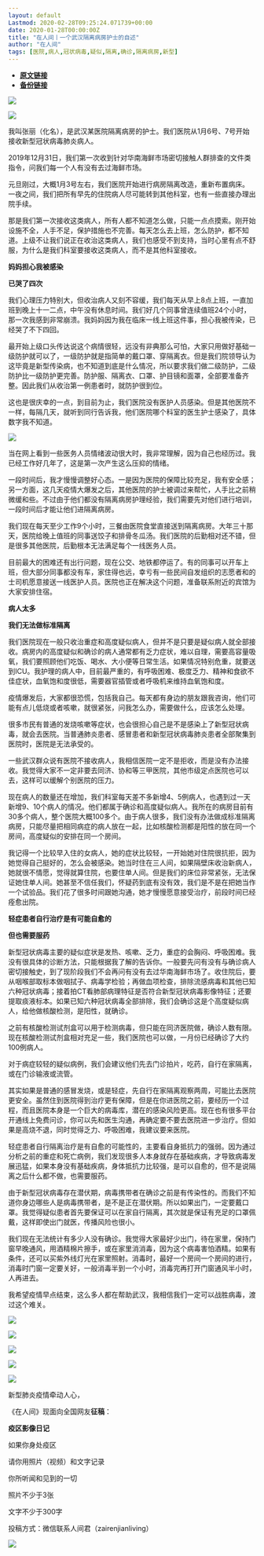 ```yaml
---
layout: default
Lastmod: 2020-02-28T09:25:24.071739+00:00
date: 2020-01-28T00:00:00Z
title: "在人间丨一个武汉隔离病房护士的自述"
author: "在人间"
tags: [医院,病人,冠状病毒,疑似,隔离,确诊,隔离病房,新型]
---
```


* [**原文链接**](http://mp.weixin.qq.com/s?__biz=MzI4ODc3ODYzMg==&mid=2247495376&idx=2&sn=bdf862bb611a1b26b048b05e98dc5fb7&chksm=ec3b9e37db4c17215515383600213c1781dddaf72a559d7a2959becff942884950b9f4af67f0#rd)
* [**备份链接**](https://archive.ph/OL2w7)


![](/images/post/55148d6cc64699a01e578a179c58520b.jpg)

![](/images/post/59b4d74f1d1924072f79ef699ceaf6a6.jpg)

我叫张丽（化名），是武汉某医院隔离病房的护士。我们医院从1月6号、7号开始接收新型冠状病毒肺炎病人。  

  

2019年12月31日，我们第一次收到针对华南海鲜市场密切接触人群排查的文件类指令，问我们每一个人有没有去过海鲜市场。

  

元旦刚过，大概1月3号左右，我们医院开始进行病房隔离改造，重新布置病床。一夜之间，我们把所有早先的住院病人尽可能转到其他科室，也有一些直接办理出院手续。

  

那是我们第一次接收这类病人，所有人都不知道怎么做，只能一点点摸索。刚开始设施不全，人手不足，保护措施也不完善。每天怎么去上班，怎么防护，都不知道。上级不让我们说正在收治这类病人，我们也感受不到支持，当时心里有点不舒服，为什么是我们科室要接收这类病人，而不是其他科室接收。

  

  

**妈妈担心我被感染**

**已哭了四次**

  

我们心理压力特别大，但收治病人又刻不容缓，我们每天从早上8点上班，一直加班到晚上十一二点，中午没有休息时间。我们好几个同事曾连续值班24个小时，那一次我感到非常崩溃。我妈妈因为我在临床一线上班这件事，担心我被传染，已经哭了不下四回。

  

最开始上级口头传达说这个病情很轻，远没有非典那么可怕，大家只用做好基础一级防护就可以了，一级防护就是指简单的戴口罩、穿隔离衣。但是我们院领导认为这毕竟是新型传染病，也不知道到底是什么情况，所以要求我们做二级防护，二级防护比一级防护更完善。防护服、隔离衣、口罩、护目镜和面罩，全部要准备齐整。因此我们从收治第一例患者时，就防护很到位。

  

这也是很庆幸的一点，到目前为止，我们医院没有医护人员感染。但是其他医院不一样，每隔几天，就听到同行告诉我，他们医院哪个科室的医生护士感染了，具体数字我不知道。

  

![](/images/post/6900c7e6da8f89f98361ee99c4d39054.jpg)

当在网上看到一些医务人员情绪波动很大时，我非常理解，因为自己也经历过。我已经工作好几年了，这是第一次产生这么压抑的情绪。

  

一段时间后，我才慢慢调整好心态。一是因为医院的保障比较充足，我有安全感；另一方面，这几天疫情大爆发之后，其他医院的护士被调过来帮忙，人手比之前稍微缓和些。不过由于他们都没有隔离病房护理经验，我们需要先对他们进行培训，一段时间后才能让他们进隔离病房。

  

我们现在每天至少工作9个小时，三餐由医院食堂直接送到隔离病房。大年三十那天，医院给晚上值班的同事送饺子和排骨冬瓜汤。我们医院的后勤相对还不错，但是很多其他医院，后勤根本无法满足每个一线医务人员。

  

目前最大的困难还有出行问题，现在公交、地铁都停运了。有的同事可以开车上班，但大部分同事都没有车，家住得也远，幸亏有一些民间自发组织的志愿者和的士司机愿意接送一线医护人员。医院也正在解决这个问题，准备联系附近的宾馆为大家安排住宿。

  

  

**病人太多**

**我们无法做标准隔离**

  

我们医院现在一般只收治重症和高度疑似病人，但并不是只要是疑似病人就全部接收。病房内的高度疑似和确诊的病人通常都有乏力症状，难以自理，需要高容量吸氧，我们要照顾他们吃饭、喝水、大小便等日常生活。如果情况特别危重，就要送到ICU。我护理的病人中，目前最严重的，有呼吸困难、极度乏力、精神和食欲不佳症状，血氧饱和度很低，需要器官插管或者呼吸机来维持血氧饱和度。

  

疫情爆发后，大家都很恐慌，包括我自己。每天都有身边的朋友跟我咨询，他们可能有点儿低烧或者咳嗽，就很紧张，问我怎么办，需要做什么，应该怎么处理。

  

很多市民有普通的发烧咳嗽等症状，也会很担心自己是不是感染上了新型冠状病毒，就会去医院。当普通肺炎患者、感冒患者和新型冠状病毒肺炎患者全部聚集到医院时，医院是无法承受的。

  

一些武汉群众说有医院不接收病人，我相信医院一定不是拒收，而是没有办法接收。我觉得大家不一定非要去同济、协和等三甲医院，其他市级定点医院也可以去，这样可以缓解个别医院的压力。

  

现在病人的数量还在增加，我们科室每天差不多新增4、5例病人，也遇到过一天新增9、10个病人的情况。他们都属于确诊和高度疑似病人。我所在的病房目前有30多个病人，整个医院大概100多个。由于病人很多，我们没有办法做成标准隔离病房，只能尽量把相同病症的病人放在一起，比如核酸检测都是阳性的放在同一个房间，高度疑似的安排在同一个房间。

  

我记得一个比较早入住的女病人，她的症状比较轻，一开始她对住院很抗拒，因为她觉得自己挺好的，怎么会被感染。她当时住在三人间，如果隔壁床收治新病人，她就很不情愿，觉得就算住院，也要住单人间。但是我们的床位非常紧张，无法保证她住单人间。她甚至不信任我们，怀疑药到底有没有效，我们是不是在把她当作一个试验品。我们花了很多时间跟她沟通，她才慢慢愿意接受治疗，前段时间已经痊愈出院。

  

  

**轻症患者自行治疗是有可能自愈的**

**但也需要服药**

  

新型冠状病毒主要的疑似症状是发热、咳嗽、乏力，重症的会胸闷、呼吸困难。我没有很具体的诊断方法，只能根据我了解的告诉你。一般要先问有没有与确诊病人密切接触史，到了现阶段我们不会再问有没有去过华南海鲜市场了。收住院后，要从咽喉部取标本做咽拭子、病毒学检验；再做血项检查，排除流感病毒和其他已知六种冠状病毒；接着拍CT看肺部病理特征是否符合新型冠状病毒影像特征；还要提取痰液标本。如果已知六种冠状病毒全部排除，我们会确诊这是个高度疑似病人，给他做核酸检测，是阳性，就确诊。

  

之前有核酸检测试剂盒可以用于检测病毒，但只能在同济医院做，确诊人数有限。现在核酸检测试剂盒相对充足一些，我们医院也可以做，一月份已经确诊了大约100例病人。

  

对于病症较轻的疑似病例，我们会建议他们先去门诊拍片，吃药，自行在家隔离，或在门诊输液或流管。

  

其实如果是普通的感冒发烧，或是轻症，先自行在家隔离观察两周，可能比去医院更安全。虽然住到医院得到治疗更有保障，但是在你进医院之前，要经历一个过程，而且医院本身是一个巨大的病毒库，潜在的感染风险更高。现在也有很多平台开通线上免费问诊，你可以先和医生沟通，再确定要不要去医院进一步治疗。但如果是高烧不退，同时觉得乏力、呼吸困难，我建议要来医院。

  

轻症患者自行隔离治疗是有自愈的可能性的，主要看自身抵抗力的强弱。因为通过分析之前的重症和死亡病例，我们发现很多人本身就存在基础疾病，才导致病毒发展迅猛，如果本身没有基础疾病，身体抵抗力比较强，是可以自愈的，但不是说隔离之后什么都不做，也需要服药。

  

由于新型冠状病毒存在潜伏期，病毒携带者在确诊之前是有传染性的。而我们不知道你身边哪些人是病毒携带者，是不是正在潜伏期。所以如果出门，一定要戴口罩。我觉得疑似患者首先要保证可以在家自行隔离，其次就是保证有充足的口罩佩戴，这样即使出门就医，传播风险也很小。

  

我们现在无法统计有多少人没有确诊。我觉得大家最好少出门，待在家里，保持门窗早晚通风，用酒精棉片擦手，或在家里消消毒，因为这个病毒害怕酒精。如果有条件，还可以买紫外线灯光在家里照射。消毒时，最好一个房间一个房间的进行，消毒时门窗一定要关好，一般消毒半到一个小时，消毒完再打开门窗通风半小时，人再进去。

  

我希望疫情早点结束，这么多人都在帮助武汉，我相信我们一定可以战胜病毒，渡过这个难关。

![](/images/post/69e7e58dc9ac138c2e3db7aaf40c17f5.jpg)

![](/images/post/60aa30ad296c6e98e7bda513eb1ff45f.jpg)  

  

[![](/images/post/77b3d6486f7883a59c404c560937cd55.jpg)](http://mp.weixin.qq.com/s?__biz=MzI4ODc3ODYzMg==&mid=2247495253&idx=1&sn=ac8fd1d8fb111107f5c1090a4c3fe491&chksm=ec3b9eb2db4c17a4dc2422d4aac6bf3dd823057f945474883ea9a4bbf57cc477bbb4b70a84b0&scene=21#wechat_redirect)

[![](/images/post/798ceeb2c029cf7f76ac3ff000af4096.jpg)](http://mp.weixin.qq.com/s?__biz=MzI4ODc3ODYzMg==&mid=2247495351&idx=2&sn=da3ca6f141ec352d37892ebce8521a2b&chksm=ec3b9e50db4c174626b75ff618977a06a60354c2ad8b4837fad8a7776afc8b289e711709b514&scene=21#wechat_redirect)

[![](/images/post/27fa9995a79d9572ce8f4e5e816162a4.jpg)](http://mp.weixin.qq.com/s?__biz=MzI4ODc3ODYzMg==&mid=2247495351&idx=1&sn=b8817921737f6d0c6e65ba0bc9341eeb&chksm=ec3b9e50db4c1746792fe2f0ad0eed822d811f1cf22183ca188ca3c14d81a3e4c446e3bfe52f&scene=21#wechat_redirect)

新型肺炎疫情牵动人心，

《在人间》现面向全国网友**征稿**：

  

**疫区影像日记**

如果你身处疫区

请你用照片（视频）和文字记录

你所听闻和见到的一切

照片不少于3张

文字不少于300字

  

投稿方式：微信联系人间君（zairenjianliving）

![](/images/post/10a5126b127328a4f3847926deac8f07.jpg)

